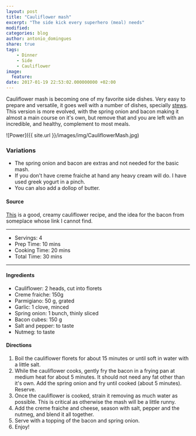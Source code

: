 ```yaml
---
layout: post
title: "Cauliflower mash"
excerpt: "The side kick every superhero (meal) needs"
modified:
categories: blog
author: antonio_domingues
share: true
tags:
    - Dinner
    - Side
    - Cauliflower
image:
  feature:
date: 2017-01-19 22:53:02.000000000 +02:00
---
```


Cauliflower mash is becoming one of my favorite side dishes. Very easy to prepare and versatile, it goes well with a number of dishes, specially [stews](http://weekendfamily.github.io/foodforthepeople/blog/easy-chicken-stew/). This version is more evolved, with the spring onion and bacon making it almost a main course on it's own, but remove that and you are left with an incredible, and healthy, complement to most meals.

![Power]({{ site.url }}/images/img/CauliflowerMash.jpg)


### Variations

- The spring onion and bacon are extras and not needed for the basic mash.
- If you don't have creme fraiche at hand any heavy cream will do. I have used greek yogurt in a pinch.
- You can also add a dollop of butter.


#### Source

[This](http://www.ibreatheimhungry.com/2012/01/better-than-potatoes-cheesy-cauliflower.html) is a good, creamy cauliflower recipe, and the idea for the bacon from someplace whose link I cannot find.

---
* Servings: 4
* Prep Time:  10 mins
* Cooking Time:  20 mins
* Total Time:  30 mins

---


#### Ingredients

* Cauliflower: 2 heads, cut into florets
* Creme fraiche: 150g
* Parmigiano: 50 g, grated
* Garlic: 1 clove, minced
* Spring onion: 1 bunch, thinly sliced
* Bacon cubes: 150 g
* Salt and pepper: to taste
* Nutmeg: to taste


#### Directions

1. Boil the cauliflower florets for about 15 minutes or until soft in water with a little salt.
2. While the cauliflower cooks, gently fry the bacon in a frying pan at medium heat for about 5 minutes. It should not need any fat other than it's own. Add the spring onion and fry until cooked (about 5 minutes). Reserve.
3. Once the cauliflower is cooked, strain it removing as much water as possible. This is critical as otherwise the mash will be a little runny.
3. Add the creme fraiche and cheese, season with salt, pepper and the nutmeg, and blend it all together.
4. Serve with a topping of the bacon and spring onion.  
3. Enjoy!
